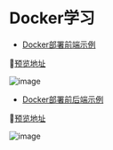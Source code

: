 # Docker学习

- [Docker部署前端示例](https://github.com/BengBu-YueZhang/learn-docker/tree/nginx-demo)

🎻[预览地址](http://hellodocker.bengbuzhangyue.xyz/)

![image](https://i.loli.net/2019/05/20/5ce2abd3c6eac43538.png)

- [Docker部署前后端示例](https://github.com/BengBu-YueZhang/learn-docker/tree/node-demo)

🎺[预览地址](http://hellodockernet.bengbuzhangyue.xyz/)

![image](https://i.loli.net/2019/05/20/5ce2abd50365417870.png)